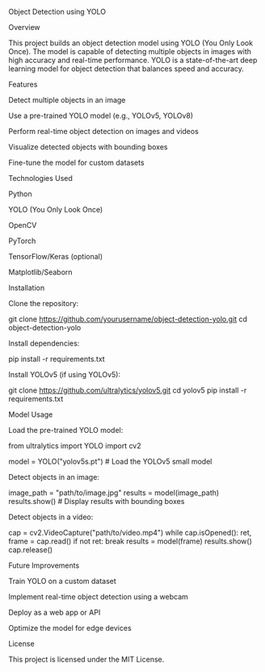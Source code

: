 Object Detection using YOLO

Overview

This project builds an object detection model using YOLO (You Only Look Once). The model is capable of detecting multiple objects in images with high accuracy and real-time performance. YOLO is a state-of-the-art deep learning model for object detection that balances speed and accuracy.

Features

Detect multiple objects in an image

Use a pre-trained YOLO model (e.g., YOLOv5, YOLOv8)

Perform real-time object detection on images and videos

Visualize detected objects with bounding boxes

Fine-tune the model for custom datasets

Technologies Used

Python

YOLO (You Only Look Once)

OpenCV

PyTorch

TensorFlow/Keras (optional)

Matplotlib/Seaborn

Installation

Clone the repository:

git clone https://github.com/yourusername/object-detection-yolo.git
cd object-detection-yolo

Install dependencies:

pip install -r requirements.txt

Install YOLOv5 (if using YOLOv5):

git clone https://github.com/ultralytics/yolov5.git
cd yolov5
pip install -r requirements.txt

Model Usage

Load the pre-trained YOLO model:

from ultralytics import YOLO
import cv2

model = YOLO("yolov5s.pt")  # Load the YOLOv5 small model

Detect objects in an image:

image_path = "path/to/image.jpg"
results = model(image_path)
results.show()  # Display results with bounding boxes

Detect objects in a video:

cap = cv2.VideoCapture("path/to/video.mp4")
while cap.isOpened():
    ret, frame = cap.read()
    if not ret:
        break
    results = model(frame)
    results.show()
cap.release()

Future Improvements

Train YOLO on a custom dataset

Implement real-time object detection using a webcam

Deploy as a web app or API

Optimize the model for edge devices

License

This project is licensed under the MIT License.
